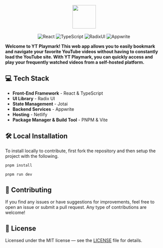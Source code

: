 <p align="center">
    <img src="https://imgur.com/QOduhUM.png" width="75"><br/><br/>
    <img src="https://img.shields.io/badge/react-%2320232a.svg?style=for-the-badge&logo=react&logoColor=%2361DAFB" alt="React" />
    <img src="https://img.shields.io/badge/typescript-%23007ACC.svg?style=for-the-badge&logo=typescript&logoColor=white" alt="TypeScript" />
    <img src="https://img.shields.io/badge/radix%20ui-161618.svg?style=for-the-badge&logo=radix-ui&logoColor=white" alt="RadixUI" />
    <img src="https://img.shields.io/badge/appwrite-%23FD366E.svg?style=for-the-badge&logo=appwrite&logoColor=white" alt="Appwrite" />
</p>

**Welcome to YT Playmark! This web app allows you to easily bookmark and navigate your favorite YouTube videos without having to constantly load the YouTube site. With YT Playmark, you can quickly access and play your frequently watched videos from a self-hosted platform.**

## 💻 Tech Stack

-   **Front-End Framework** - React & TypeScript
-   **UI Library** - Radix UI
-   **State Management** - Jotai
-   **Backend Services** - Appwrite
-   **Hosting** - Netlify
-   **Package Manager & Build Tool** - PNPM & Vite

## 🛠️ Local Installation

To install locally to contribute, first fork the repository and then setup the project with the following.

```bash
pnpm install
```

```bash
pnpm run dev
```

## 🤝 Contributing

If you find any issues or have suggestions for improvements, feel free to open an issue or submit a pull request. Any type of contributions are welcome!

## 📄 License

Licensed under the MIT license — see the [LICENSE](LICENSE) file for details.

